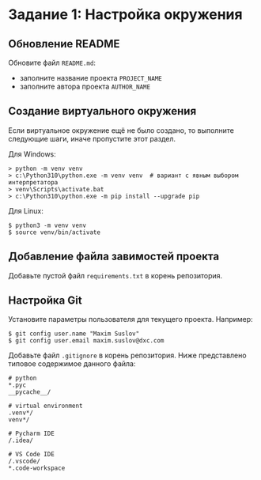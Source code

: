 
# Задание 1: Настройка окружения

## Обновление README

Обновите файл `README.md`:

- заполните название проекта `PROJECT_NAME`
- заполните автора проекта `AUTHOR_NAME`

## Создание виртуального окружения

Если виртуальное окружение ещё не было создано, то выполните следующие шаги, иначе пропустите этот раздел.

Для Windows:

```console
> python -m venv venv
> c:\Python310\python.exe -m venv venv  # вариант с явным выбором интерпретатора
> venv\Scripts\activate.bat
> c:\Python310\python.exe -m pip install --upgrade pip
```

Для Linux:

```console
$ python3 -m venv venv
$ source venv/bin/activate
```

## Добавление файла завимостей проекта

Добавьте пустой файл `requirements.txt` в корень репозитория.

## Настройка Git

Установите параметры пользователя для текущего проекта. Например:

```console
$ git config user.name "Maxim Suslov"
$ git config user.email maxim.suslov@dxc.com
```

Добавьте файл `.gitignore` в корень репозитория. Ниже представлено типовое содержимое данного файла:

```gitignore
# python
*.pyc
__pycache__/

# virtual environment
.venv*/
venv*/

# Pycharm IDE
/.idea/

# VS Code IDE
/.vscode/
*.code-workspace
```
